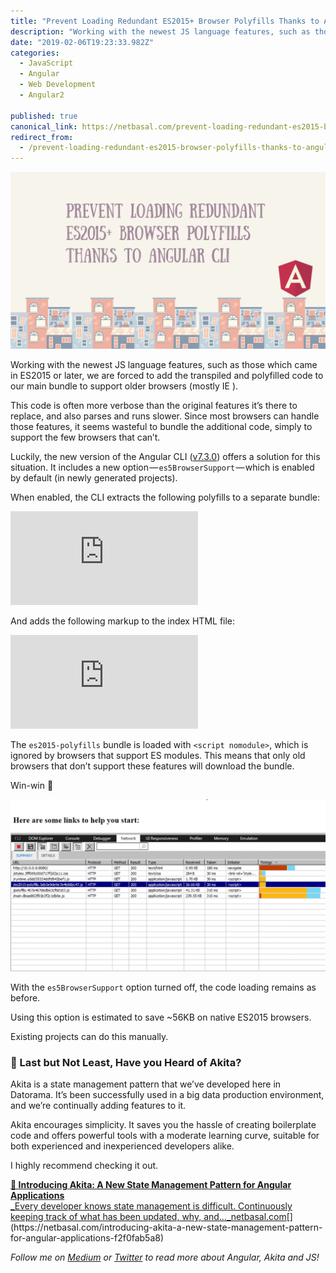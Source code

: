 ```yaml
---
title: "Prevent Loading Redundant ES2015+ Browser Polyfills Thanks to Angular CLI"
description: "Working with the newest JS language features, such as those which came in ES2015 or later, we are forced to add the transpiled and polyfilled code to our main bundle to support older browsers (mostly…"
date: "2019-02-06T19:23:33.982Z"
categories: 
  - JavaScript
  - Angular
  - Web Development
  - Angular2

published: true
canonical_link: https://netbasal.com/prevent-loading-redundant-es2015-browser-polyfills-thanks-to-angular-cli-177494c5244d
redirect_from:
  - /prevent-loading-redundant-es2015-browser-polyfills-thanks-to-angular-cli-177494c5244d
---
```


![](./asset-1.png)

Working with the newest JS language features, such as those which came in ES2015 or later, we are forced to add the transpiled and polyfilled code to our main bundle to support older browsers (mostly IE ).

This code is often more verbose than the original features it’s there to replace, and also parses and runs slower. Since most browsers can handle those features, it seems wasteful to bundle the additional code, simply to support the few browsers that can’t.

Luckily, the new version of the Angular CLI ([v7.3.0](https://github.com/angular/angular-cli/pull/13403)) offers a solution for this situation. It includes a new option — `es5BrowserSupport` — which is enabled by default (in newly generated projects).

When enabled, the CLI extracts the following polyfills to a separate bundle:

<Embed src="https://gist.github.com/NetanelBasal/1753ab979c81ec34f79624d57e464adc.js" aspectRatio={0.357} caption="es2015-polyfills.ts" />

And adds the following markup to the index HTML file:

<Embed src="https://gist.github.com/NetanelBasal/fab917ae9c2187812abe7d29d0301766.js" aspectRatio={0.357} caption="index.html" />

The `es2015-polyfills` bundle is loaded with `<script nomodule>`, which is ignored by browsers that support ES modules. This means that only old browsers that don’t support these features will download the bundle.

Win-win 🙌

![**Screenshot from the lovely IE dev tools**](./asset-2.png)

With the `es5BrowserSupport` option turned off, the code loading remains as before.

Using this option is estimated to save ~56KB on native ES2015 browsers.

Existing projects can do this manually.

### **🚀 Last but Not Least, Have you Heard of Akita?**

Akita is a state management pattern that we’ve developed here in Datorama. It’s been successfully used in a big data production environment, and we’re continually adding features to it.

Akita encourages simplicity. It saves you the hassle of creating boilerplate code and offers powerful tools with a moderate learning curve, suitable for both experienced and inexperienced developers alike.

I highly recommend checking it out.

[**🚀 Introducing Akita: A New State Management Pattern for Angular Applications**  
_Every developer knows state management is difficult. Continuously keeping track of what has been updated, why, and…_netbasal.com](https://netbasal.com/introducing-akita-a-new-state-management-pattern-for-angular-applications-f2f0fab5a8 "https://netbasal.com/introducing-akita-a-new-state-management-pattern-for-angular-applications-f2f0fab5a8")[](https://netbasal.com/introducing-akita-a-new-state-management-pattern-for-angular-applications-f2f0fab5a8)

_Follow me on_ [_Medium_](https://medium.com/@NetanelBasal/) _or_ [_Twitter_](https://twitter.com/NetanelBasal) _to read more about Angular, Akita and JS!_
